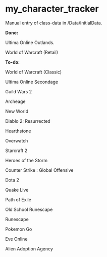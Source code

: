 # my_character_tracker

Manual entry of class-data in /Data/InitialData.

**Done:**

Ultima Online Outlands.

World of Warcraft (Retail)

**To-do:**

World of Warcraft (Classic)

Ultima Online Secondage

Guild Wars 2

Archeage

New World

Diablo 2: Resurrected

Hearthstone

Overwatch

Starcraft 2

Heroes of the Storm

Counter Strike : Global Offensive

Dota 2

Quake Live

Path of Exile

Old School Runescape

Runescape

Pokemon Go

Eve Online

Alien Adoption Agency
